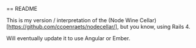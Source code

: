 == README

This is my version / interpretation of the (Node Wine Cellar)[https://github.com/ccoenraets/nodecellar/], but you know, using Rails 4.

Will eventually update it to use Angular or Ember.
